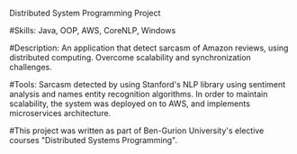 Distributed System Programming Project

#Skills: 
Java, OOP, AWS, CoreNLP, Windows

#Description: 
An application that detect sarcasm of Amazon reviews, using distributed computing. 
Overcome scalability and synchronization challenges.

#Tools: 
Sarcasm detected by using Stanford's NLP library using sentiment analysis and names entity recognition algorithms. 
In order to maintain scalability, the system was deployed on to AWS, and implements microservices architecture.

#This project was written as part of Ben-Gurion University's elective courses "Distributed Systems Programming".





